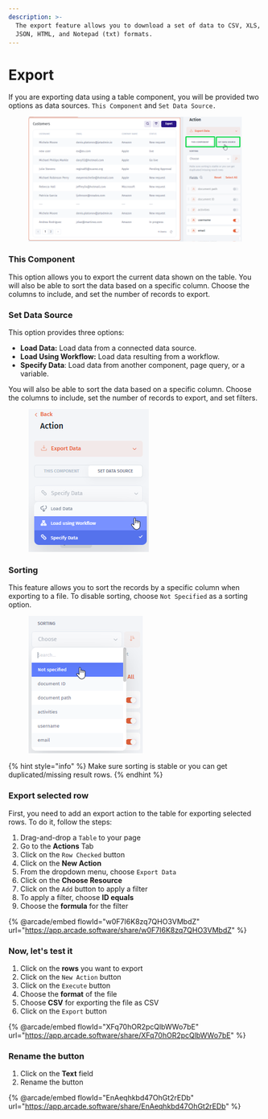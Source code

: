 ```yaml
---
description: >-
  The export feature allows you to download a set of data to CSV, XLS, XLSX,
  JSON, HTML, and Notepad (txt) formats.
---
```


# Export

If you are exporting data using a table component, you will be provided two options as data sources. `This Component` and `Set Data Source.` &#x20;

<div align="left">

<figure><img src="../../.gitbook/assets/image.png" alt=""><figcaption></figcaption></figure>

</div>

### This Component

This option allows you to export the current data shown on the table. You will also be able to sort the data based on a specific column. Choose the columns to include, and set the number of records to export.

### Set Data Source

This option provides three options:

* **Load Data:** Load data from a connected data source.
* **Load Using Workflow:** Load data resulting from a workflow.
* **Specify Data**: Load data from another component, page query, or a variable.

You will also be able to sort the data based on a specific column. Choose the columns to include, set the number of records to export, and set filters.

<div align="left" data-full-width="false">

<figure><img src="../../.gitbook/assets/image (1).png" alt=""><figcaption></figcaption></figure>

</div>

### Sorting

This feature allows you to sort the records by a specific column when exporting to a file. To disable sorting, choose `Not Specified` as a sorting option.

<div align="left">

<figure><img src="../../.gitbook/assets/image (968).png" alt=""><figcaption></figcaption></figure>

</div>

{% hint style="info" %}
Make sure sorting is stable or you can get duplicated/missing result rows.
{% endhint %}

### Export selected row

First, you need to add an export action to the table for exporting selected rows. To do it, follow the steps:

1. Drag-and-drop a  `Table` to your page
2. Go to the **Actions** Tab
3. Click on the `Row Checked` button
4. Click on the **New Action**
5. From the dropdown menu, choose `Export Data`
6. Click on the **Choose Resource**&#x20;
7. Click on the `Add` button to apply a filter
8. To apply a filter, choose **ID equals**
9. Choose the **formula** for the filter

{% @arcade/embed flowId="w0F7I6K8zq7QHO3VMbdZ" url="https://app.arcade.software/share/w0F7I6K8zq7QHO3VMbdZ" %}

### Now, let's test it

1. Click on the **rows** you want to export
2. Click on the `New Action` button
3. Click on the `Execute` button
4. Choose the **format** of the file
5. Choose **CSV** for exporting the file as CSV
6. Click on the `Export` button

{% @arcade/embed flowId="XFq70hOR2pcQlbWWo7bE" url="https://app.arcade.software/share/XFq70hOR2pcQlbWWo7bE" %}

### Rename the button

1. Click on the **Text** field&#x20;
2. Rename the button

{% @arcade/embed flowId="EnAeqhkbd47OhGt2rEDb" url="https://app.arcade.software/share/EnAeqhkbd47OhGt2rEDb" %}
